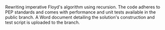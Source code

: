 Rewriting imperative Floyd's algorithm using recursion. 
The code adheres to PEP standards and comes with performance and unit tests available in the public branch.
A Word document detailing the solution's construction and test script is uploaded to the branch.
